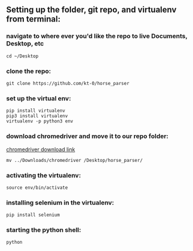## Setting up the folder, git repo, and virtualenv from terminal:

### navigate to where ever you'd like the repo to live Documents, Desktop, etc
```
cd ~/Desktop
```

### clone the repo:
```
git clone https://github.com/kt-0/horse_parser
```

### set up the virtual env:
```
pip install virtualenv
pip3 install virtualenv
virtualenv -p python3 env
```

### download chromedriver and move it to our repo folder:
[chromedriver download link](http://chromedriver.chromium.org/downloads)

```
mv ../Downloads/chromedriver /Desktop/horse_parser/
```
### activating the virtualenv:
```
source env/bin/activate
```
### installing selenium in the virtualenv:
```
pip install selenium
```
### starting the python shell:
```
python
```
